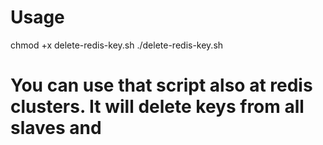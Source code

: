 # Usage
chmod +x delete-redis-key.sh
./delete-redis-key.sh <hostName> <port> <key>

# You can use that script also at redis clusters. It will delete keys from all slaves and